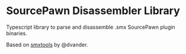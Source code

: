 # SourcePawn Disassembler Library

Typescript library to parse and disassemble .smx SourcePawn plugin binaries.

Based on [smxtools](https://github.com/alliedmodders/sourcepawn/tree/master/tools/smxtools) by @dvander.
